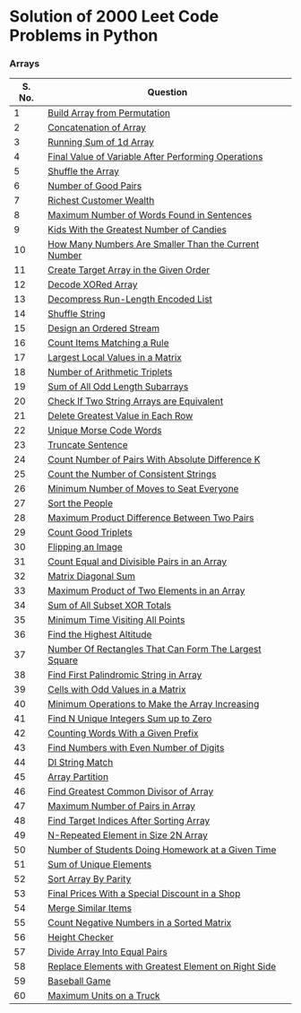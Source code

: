 # Solution of 2000 Leet Code Problems in Python

### Arrays

| S. No. | Question | 
|--------|----------|
| 1 | [Build Array from Permutation](https://github.com/MainakRepositor/MyLeetPy/blob/master/Arrays/1.py) |
| 2 | [Concatenation of Array](https://github.com/MainakRepositor/MyLeetPy/blob/master/Arrays/2.py) |
| 3 | [Running Sum of 1d Array](https://github.com/MainakRepositor/MyLeetPy/blob/master/Arrays/3.py) |
| 4 | [Final Value of Variable After Performing Operations](https://github.com/MainakRepositor/MyLeetPy/blob/master/Arrays/4.py) |
| 5 | [Shuffle the Array](https://github.com/MainakRepositor/MyLeetPy/blob/master/Arrays/5.py) |
| 6 | [Number of Good Pairs](https://github.com/MainakRepositor/MyLeetPy/blob/master/Arrays/6.py) |
| 7 | [Richest Customer Wealth](https://github.com/MainakRepositor/MyLeetPy/blob/master/Arrays/7.py) |
| 8 | [Maximum Number of Words Found in Sentences](https://github.com/MainakRepositor/MyLeetPy/blob/master/Arrays/8.py) |
| 9 | [Kids With the Greatest Number of Candies](https://github.com/MainakRepositor/MyLeetPy/blob/master/Arrays/9.py) |
| 10 | [How Many Numbers Are Smaller Than the Current Number](https://github.com/MainakRepositor/MyLeetPy/blob/master/Arrays/10.py) |
| 11 | [Create Target Array in the Given Order](https://github.com/MainakRepositor/MyLeetPy/blob/master/Arrays/11.py) |
| 12 | [Decode XORed Array](https://github.com/MainakRepositor/MyLeetPy/blob/master/Arrays/12.py) |
| 13 | [Decompress Run-Length Encoded List](https://github.com/MainakRepositor/MyLeetPy/blob/master/Arrays/13.py) |
| 14 | [Shuffle String](https://github.com/MainakRepositor/MyLeetPy/blob/master/Arrays/14.py) |
| 15 | [Design an Ordered Stream](https://github.com/MainakRepositor/MyLeetPy/blob/master/Arrays/15.py) |
| 16 | [Count Items Matching a Rule](https://github.com/MainakRepositor/MyLeetPy/blob/master/Arrays/16.py) |
| 17 | [Largest Local Values in a Matrix](https://github.com/MainakRepositor/MyLeetPy/blob/master/Arrays/17.py) |
| 18 | [Number of Arithmetic Triplets](https://github.com/MainakRepositor/MyLeetPy/blob/master/Arrays/18.py) |
| 19 | [Sum of All Odd Length Subarrays](https://github.com/MainakRepositor/MyLeetPy/blob/master/Arrays/19.py) |
| 20 | [Check If Two String Arrays are Equivalent](https://github.com/MainakRepositor/MyLeetPy/blob/master/Arrays/20.py) |
| 21 | [Delete Greatest Value in Each Row](https://github.com/MainakRepositor/MyLeetPy/blob/master/Arrays/21.py) |
| 22 | [Unique Morse Code Words](https://github.com/MainakRepositor/MyLeetPy/blob/master/Arrays/22.py) |
| 23 | [Truncate Sentence](https://github.com/MainakRepositor/MyLeetPy/blob/master/Arrays/23.py) |
| 24 | [Count Number of Pairs With Absolute Difference K](https://github.com/MainakRepositor/MyLeetPy/blob/master/Arrays/24.py) |
| 25 | [Count the Number of Consistent Strings](https://github.com/MainakRepositor/MyLeetPy/blob/master/Arrays/25.py) |
| 26 | [Minimum Number of Moves to Seat Everyone](https://github.com/MainakRepositor/MyLeetPy/blob/master/Arrays/26.py) |
| 27 | [Sort the People](https://github.com/MainakRepositor/MyLeetPy/blob/master/Arrays/27.py) |
| 28 | [Maximum Product Difference Between Two Pairs](https://github.com/MainakRepositor/MyLeetPy/blob/master/Arrays/28.py) |
| 29 | [Count Good Triplets](https://github.com/MainakRepositor/MyLeetPy/blob/master/Arrays/29.py) |
| 30 | [Flipping an Image](https://github.com/MainakRepositor/MyLeetPy/blob/master/Arrays/30.py) |
| 31 | [Count Equal and Divisible Pairs in an Array](https://github.com/MainakRepositor/MyLeetPy/blob/master/Arrays/31.py) |
| 32 | [Matrix Diagonal Sum](https://github.com/MainakRepositor/MyLeetPy/blob/master/Arrays/32.py) |
| 33 | [Maximum Product of Two Elements in an Array](https://github.com/MainakRepositor/MyLeetPy/blob/master/Arrays/33.py) |
| 34 | [Sum of All Subset XOR Totals](https://github.com/MainakRepositor/MyLeetPy/blob/master/Arrays/34.py) |
| 35 | [Minimum Time Visiting All Points](https://github.com/MainakRepositor/MyLeetPy/blob/master/Arrays/35.py) |
| 36 | [Find the Highest Altitude](https://github.com/MainakRepositor/MyLeetPy/blob/master/Arrays/36.py) |
| 37 | [Number Of Rectangles That Can Form The Largest Square](https://github.com/MainakRepositor/MyLeetPy/blob/master/Arrays/37.py) |
| 38 | [Find First Palindromic String in Array](https://github.com/MainakRepositor/MyLeetPy/blob/master/Arrays/38.py) |
| 39 | [Cells with Odd Values in a Matrix](https://github.com/MainakRepositor/MyLeetPy/blob/master/Arrays/39.py) |
| 40 | [Minimum Operations to Make the Array Increasing](https://github.com/MainakRepositor/MyLeetPy/blob/master/Arrays/40.py) |
| 41 | [Find N Unique Integers Sum up to Zero](https://github.com/MainakRepositor/MyLeetPy/blob/master/Arrays/41.py) |
| 42 | [Counting Words With a Given Prefix](https://github.com/MainakRepositor/MyLeetPy/blob/master/Arrays/42.py) |
| 43 | [Find Numbers with Even Number of Digits](https://github.com/MainakRepositor/MyLeetPy/blob/master/Arrays/43.py) |
| 44 | [DI String Match](https://github.com/MainakRepositor/MyLeetPy/blob/master/Arrays/44.py) |
| 45 | [Array Partition](https://github.com/MainakRepositor/MyLeetPy/blob/master/Arrays/45.py) |
| 46 | [Find Greatest Common Divisor of Array](https://github.com/MainakRepositor/MyLeetPy/blob/master/Arrays/46.py) |
| 47 | [Maximum Number of Pairs in Array](https://github.com/MainakRepositor/MyLeetPy/blob/master/Arrays/47.py) |
| 48 | [Find Target Indices After Sorting Array](https://github.com/MainakRepositor/MyLeetPy/blob/master/Arrays/48.py) |
| 49 | [N-Repeated Element in Size 2N Array](https://github.com/MainakRepositor/MyLeetPy/blob/master/Arrays/49.py) |
| 50 | [Number of Students Doing Homework at a Given Time](https://github.com/MainakRepositor/MyLeetPy/blob/master/Arrays/50.py) |
| 51 | [Sum of Unique Elements](https://github.com/MainakRepositor/MyLeetPy/blob/master/Arrays/51.py) |
| 52 | [Sort Array By Parity](https://github.com/MainakRepositor/MyLeetPy/blob/master/Arrays/52.py) |
| 53 | [Final Prices With a Special Discount in a Shop](https://github.com/MainakRepositor/MyLeetPy/blob/master/Arrays/53.py) |
| 54 | [Merge Similar Items](https://github.com/MainakRepositor/MyLeetPy/blob/master/Arrays/54.py) |
| 55 | [Count Negative Numbers in a Sorted Matrix](https://github.com/MainakRepositor/MyLeetPy/blob/master/Arrays/55.py) |
| 56 | [Height Checker](https://github.com/MainakRepositor/MyLeetPy/blob/master/Arrays/56.py) |
| 57 | [Divide Array Into Equal Pairs](https://github.com/MainakRepositor/MyLeetPy/blob/master/Arrays/57.py) |
| 58 | [Replace Elements with Greatest Element on Right Side](https://github.com/MainakRepositor/MyLeetPy/blob/master/Arrays/58.py) |
| 59 | [Baseball Game](https://github.com/MainakRepositor/MyLeetPy/blob/master/Arrays/59.py) |
| 60 | [Maximum Units on a Truck](https://github.com/MainakRepositor/MyLeetPy/blob/master/Arrays/60.py) |
